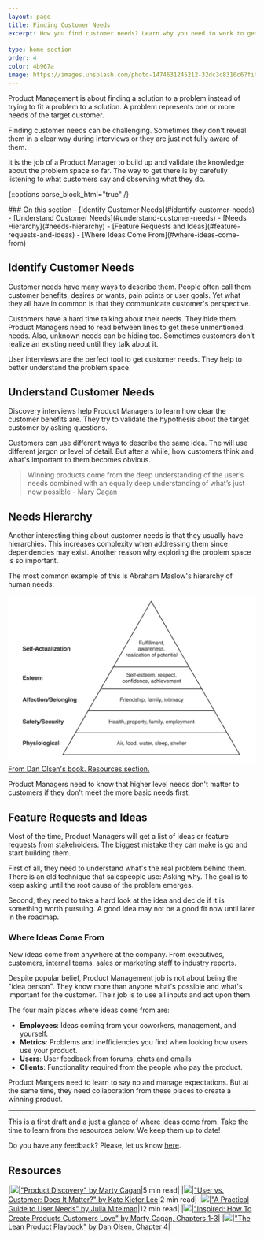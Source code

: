 ```yaml
---
layout: page
title: Finding Customer Needs 
excerpt: How you find customer needs? Learn why you need to work to get them.

type: home-section
order: 4
color: 4b967a
image: https://images.unsplash.com/photo-1474631245212-32dc3c8310c6?fit=crop&w=300&q=80
---
```


Product Management is about finding a solution to a problem instead of trying to fit a problem to a solution. A problem represents one or more needs of the target customer.

Finding customer needs can be challenging. Sometimes they don't reveal them in a clear way during interviews or they are just not fully aware of them.

It is the job of a Product Manager to build up and validate the knowledge about the problem space so far. The way to get there is by carefully listening to what customers say and observing what they do.

{::options parse_block_html="true" /}
<div class="table-of-content">
### On this section
- [Identify Customer Needs](#identify-customer-needs)
- [Understand Customer Needs](#understand-customer-needs)
- [Needs Hierarchy](#needs-hierarchy)
- [Feature Requests and Ideas](#feature-requests-and-ideas)
	- [Where Ideas Come From](#where-ideas-come-from)
</div>

## Identify Customer Needs

Customer needs have many ways to describe them. People often call them customer benefits, desires or wants, pain points or user goals. Yet what they all have in common is that they communicate customer's perspective.

Customers have a hard time talking about their needs. They hide them. Product Managers need to read between lines to get these unmentioned needs. Also, unknown needs can be hiding too. Sometimes customers don’t realize an existing need until they talk about it.

User interviews are the perfect tool to get customer needs. They help to better understand the problem space.

## Understand Customer Needs

Discovery interviews help Product Managers to learn how clear the customer benefits are. They try to validate the hypothesis about the target customer by asking questions.

Customers can use different ways to describe the same idea. The will use different jargon or level of detail. But after a while, how customers think and what's important to them becomes obvious.

> Winning products come from the deep understanding of the user’s needs combined with an equally deep understanding of what’s just now possible - Mary Cagan

## Needs Hierarchy

Another interesting thing about customer needs is that they usually have hierarchies. This increases complexity when addressing them  since dependencies may exist. Another reason why exploring the problem space is so important.

The most common example of this is Abraham Maslow's hierarchy of human needs:

![](images/maslow-pyramid.png "Maslow's Hierarchy Pyramid")
<span>[From Dan Olsen's book. Resources section.](#resources)</span>

Product Managers need to know that higher level needs don't  matter to customers if they don't meet the more basic needs first.

## Feature Requests and Ideas

Most of the time, Product Managers will get a list of ideas or feature requests from stakeholders. The biggest mistake they can make is go and start building them.

First of all, they need to understand what's the real problem behind them. There is an old technique that salespeople use: Asking why. The goal is to keep asking until the root cause of the problem emerges.

Second, they need to take a hard look at the idea and decide if it is something worth pursuing. A good idea may not be a good fit now until later in the roadmap.

### Where Ideas Come From

New ideas come from anywhere at the company. From executives, customers, internal teams, sales or marketing staff to industry reports. 

Despite popular belief, Product Management job is not about being the "idea person". They know more than anyone what's possible and what's important for the customer. Their job is to use all inputs and act upon them.

The four main places where ideas come from are:

* **Employees**: Ideas coming from your coworkers, management, and yourself.
* **Metrics**: Problems and inefficiencies you find when looking how users use your product.
* **Users**: User feedback from forums, chats and emails
* **Clients**: Functionality required from the people who pay the product.

Product Mangers need to learn to say no and manage expectations. But at the same time, they need collaboration from these places to create a winning product.

---

This is a first draft and a just a glance of where ideas come from. Take the time to learn from the resources below. We keep them up to date!

Do you have any feedback? Please, let us know [here]().

## Resources

|![](https://img.icons8.com/ios/50/000000/notepad.png)|["Product Discovery" by Marty Cagan](https://svpg.com/product-discovery/)|5 min read|
|![](https://img.icons8.com/ios/50/000000/notepad.png)|["User vs. Customer: Does It Matter?" by Kate Kiefer Lee](https://www.forbes.com/sites/katelee/2012/10/18/user-vs-customer-does-it-matter/#3ce2781b5dcd)|2 min read|
|![](https://img.icons8.com/ios/50/000000/notepad.png)|["A Practical Guide to User Needs" by Julia Mitelman](https://medium.com/on-products/a-practical-guide-to-user-needs-89a1e0c03f95#.k364mfz7q)|12 min read|
|![](https://img.icons8.com/ios/50/000000/book.png)|["Inspired: How To Create Products Customers Love" by Marty Cagan, Chapters 1-3](https://www.amazon.com/Inspired-Create-Products-Customers-Love/dp/0981690408/)|
|![](https://img.icons8.com/ios/50/000000/book.png)|["The Lean Product Playbook" by Dan Olsen, Chapter 4](https://www.amazon.com/Lean-Product-Playbook-Innovate-Products/dp/1118960874/)|